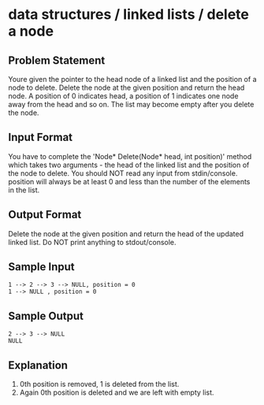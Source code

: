 # data structures / linked lists / delete a node
## Problem Statement
Youre given the pointer to the head node of a linked list and the position of a node to delete. Delete the node at the given position and return the head node. A position of 0 indicates head, a position of 1 indicates one node away from the head and so on. The list may become empty after you delete the node.

## Input Format 
You have to complete the 'Node* Delete(Node* head, int position)' method which takes two arguments - the head of the linked list and the position of the node to delete. You should NOT read any input from stdin/console. position will always be at least 0 and less than the number of the elements in the list.

## Output Format 
Delete the node at the given position and return the head of the updated linked list. Do NOT print anything to stdout/console.

## Sample Input
```
1 --> 2 --> 3 --> NULL, position = 0 
1 --> NULL , position = 0
```

## Sample Output
```
2 --> 3 --> NULL
NULL
```

## Explanation 
1. 0th position is removed, 1 is deleted from the list. 
2. Again 0th position is deleted and we are left with empty list.
